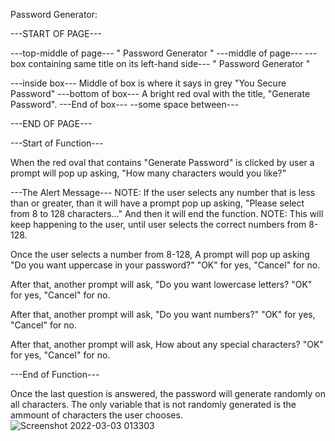 Password Generator:

---START OF PAGE---

---top-middle of page---
" Password Generator "
---middle of page---
---box containing same title on its left-hand side---
" Password Generator "

---inside box---
Middle of box is where it says in grey "You Secure Password"
---bottom of box---
A bright red oval with the title, "Generate Password".
---End of box---
--some space between---

---END OF PAGE---

---Start of Function---

When the red oval that contains "Generate Password" is clicked by user
a prompt will pop up asking, "How many characters would you like?"

---The Alert Message---
NOTE: If the user selects any number that is less than or greater,
than it will have a prompt pop up asking,
"Please select from 8 to 128 characters..."
And then it will end the function.
NOTE: This will keep happening to the user, until user selects the correct numbers from 8-128.

Once the user selects a number from 8-128,
A prompt will pop up asking "Do you want uppercase in your password?"
"OK" for yes, "Cancel" for no.

After that, another prompt will ask,
"Do you want lowercase letters?
"OK" for yes, "Cancel" for no.

After that, another prompt will ask,
"Do you want numbers?"
"OK" for yes, "Cancel" for no.

After that, another prompt will ask,
How about any special characters?
"OK" for yes, "Cancel" for no.

---End of Function---

Once the last question is answered, the password will generate randomly on all characters.
The only variable that is not randomly generated is the ammount of characters the user chooses.
![Screenshot 2022-03-03 013303](https://user-images.githubusercontent.com/99533951/156541994-65a5a724-717b-418a-a24f-31d144ce84d4.png)
